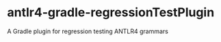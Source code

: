antlr4-gradle-regressionTestPlugin
==================================

A Gradle plugin for regression testing ANTLR4 grammars
